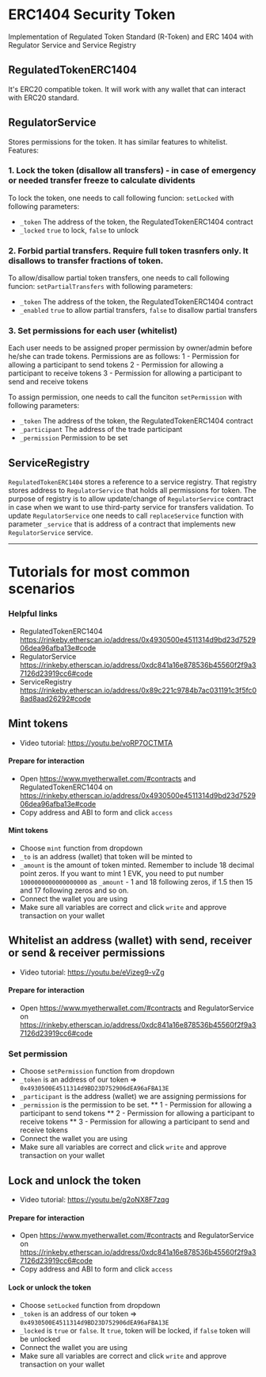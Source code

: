 # ERC1404 Security Token
Implementation of Regulated Token Standard (R-Token) and ERC 1404 with Regulator Service and Service Registry

## RegulatedTokenERC1404
It's ERC20 compatible token. It will work with any wallet that can interact with ERC20 standard.

## RegulatorService
Stores permissions for the token. It has similar features to whitelist. 
Features:
### 1. Lock the token (disallow all transfers) - in case of emergency or needed transfer freeze to calculate dividents
To lock the token, one needs to call following funcion:
`setLocked` with following parameters:
* `_token` The address of the token, the RegulatedTokenERC1404 contract
* `_locked` `true` to lock, `false` to unlock

### 2. Forbid partial transfers. Require full token trasnfers only. It disallows to transfer fractions of token.
To allow/disallow partial token transfers, one needs to call following funcion:
`setPartialTransfers` with following parameters:
* `_token` The address of the token, the RegulatedTokenERC1404 contract
* `_enabled` `true` to allow partial transfers, `false` to disallow partial transfers

### 3. Set permissions for each user (whitelist)
Each user needs to be assigned proper permission by owner/admin before he/she can trade tokens. Permissions are as follows:
1 - Permission for allowing a participant to send tokens
2 - Permission for allowing a participant to receive tokens
3 - Permission for allowing a participant to send and receive tokens

To assign permission, one needs to call the funciton `setPermission` with following parameters:
* `_token` The address of the token, the RegulatedTokenERC1404 contract
* `_participant` The address of the trade participant
* `_permission` Permission to be set

## ServiceRegistry
`RegulatedTokenERC1404` stores a reference to a service registry. That registry stores address to `RegulatorService` that holds all permissions for token. The purpose of registry is to allow update/change of `RegulatorService` contract in case when we want to use third-party service for transfers validation.
To update `RegulatorService` one needs to call `replaceService` function with parameter `_service` that is address of a contract that implements new `RegulatorService` service.

-----------------

# Tutorials for most common scenarios
### Helpful links
* RegulatedTokenERC1404 https://rinkeby.etherscan.io/address/0x4930500e4511314d9bd23d752906dea96afba13e#code
* RegulatorService https://rinkeby.etherscan.io/address/0xdc841a16e878536b45560f2f9a37126d23919cc6#code
* ServiceRegistry https://rinkeby.etherscan.io/address/0x89c221c9784b7ac031191c3f5fc08ad8aad26292#code

## Mint tokens
* Video tutorial: https://youtu.be/voRP7OCTMTA
#### Prepare for interaction
* Open https://www.myetherwallet.com/#contracts and RegulatedTokenERC1404 on https://rinkeby.etherscan.io/address/0x4930500e4511314d9bd23d752906dea96afba13e#code
* Copy address and ABI to form and click `access`
#### Mint tokens
* Choose `mint` function from dropdown
* `_to` is an address (wallet) that token will be minted to
* `_amount` is the amount of token minted. Remember to include 18 decimal point zeros. If you want to mint 1 EVK, you need to put number `1000000000000000000` as `_amount` - 1 and 18 following zeros, if 1.5 then 15 and 17 following zeros and so on.
* Connect the wallet you are using
* Make sure all variables are correct and click `write` and approve transaction on your wallet
## Whitelist an address (wallet) with send, receiver or send & receiver permissions
* Video tutorial: https://youtu.be/eVizeg9-vZg
#### Prepare for interaction
* Open https://www.myetherwallet.com/#contracts and RegulatorService on https://rinkeby.etherscan.io/address/0xdc841a16e878536b45560f2f9a37126d23919cc6#code
### Set permission
* Choose `setPermission` function from dropdown
* `_token` is an address of our token => `0x4930500E4511314d9BD23D752906dEA96aFBA13E`
* `_participant` is the address (wallet) we are assigning permissions for
* `_permission` is the permission to be set.
** 1 - Permission for allowing a participant to send tokens
** 2 - Permission for allowing a participant to receive tokens
** 3 - Permission for allowing a participant to send and receive tokens
* Connect the wallet you are using
* Make sure all variables are correct and click `write` and approve transaction on your wallet
## Lock and unlock the token
* Video tutorial: https://youtu.be/g2oNX8F7zqg
#### Prepare for interaction
* Open https://www.myetherwallet.com/#contracts and RegulatorService on https://rinkeby.etherscan.io/address/0xdc841a16e878536b45560f2f9a37126d23919cc6#code
* Copy address and ABI to form and click `access`
#### Lock or unlock the token
* Choose `setLocked` function from dropdown
* `_token` is an address of our token => `0x4930500E4511314d9BD23D752906dEA96aFBA13E`
* `_locked` is `true` or `false`. It `true`, token will be locked, if `false` token will be unlocked
* Connect the wallet you are using
* Make sure all variables are correct and click `write` and approve transaction on your wallet
